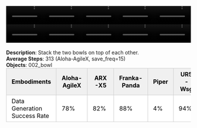 <!DOCTYPE html>
<html lang="en">
<body>
    <div style="display: flex;">
        <video src="./task_video_clean/stack_bowls_two/aloha-agilex_head.mp4" controls loop muted autoplay style="width: 20.0%;"></video>
        <video src="./task_video_clean/stack_bowls_two/franka-panda_head.mp4" controls loop muted autoplay style="width: 20.0%;"></video>
        <video src="./task_video_clean/stack_bowls_two/ARX-X5_head.mp4" controls loop muted autoplay style="width: 20.0%;"></video>
        <video src="./task_video_clean/stack_bowls_two/piper_head.mp4" controls loop muted autoplay style="width: 20.0%;"></video>
        <video src="./task_video_clean/stack_bowls_two/ur5-wsg_head.mp4" controls loop muted autoplay style="width: 20.0%;"></video>
    </div>
    <div style="display: flex;">
        <video src="./task_video_clean/stack_bowls_two/aloha-agilex_world.mp4" controls loop muted autoplay style="width: 20.0%;"></video>
        <video src="./task_video_clean/stack_bowls_two/franka-panda_world.mp4" controls loop muted autoplay style="width: 20.0%;"></video>
        <video src="./task_video_clean/stack_bowls_two/ARX-X5_world.mp4" controls loop muted autoplay style="width: 20.0%;"></video>
        <video src="./task_video_clean/stack_bowls_two/piper_world.mp4" controls loop muted autoplay style="width: 20.0%;"></video>
        <video src="./task_video_clean/stack_bowls_two/ur5-wsg_world.mp4" controls loop muted autoplay style="width: 20.0%;"></video>
    </div>
    <br><b>Description</b>: Stack the two bowls on top of each other.<br>
    <b>Average Steps</b>: 313 (Aloha-AgileX, save_freq=15)<br>
    <b>Objects</b>: 002_bowl<br>
    <table style="margin:0 auto;border-collapse:collapse;width:auto;min-width:180px;background-color:white;">
        <thead>
            <tr style="background:#f0f0f0;">
                <th style="border:1px solid #ccc;padding:6px 14px;color:black;">Embodiments</th>
                <th style="border:1px solid #ccc;padding:6px 14px;color:black;">Aloha-AgileX</th>
                <th style="border:1px solid #ccc;padding:6px 14px;color:black;">ARX-X5</th>
                <th style="border:1px solid #ccc;padding:6px 14px;color:black;">Franka-Panda</th>
                <th style="border:1px solid #ccc;padding:6px 14px;color:black;">Piper</th>
                <th style="border:1px solid #ccc;padding:6px 14px;color:black;">UR5-Wsg</th>
            </tr>
        </thead>
        <tbody>
            <tr style="background:white;">
                <td style="border:1px solid #ccc;padding:6px 14px;color:black;">Data Generation Success Rate</td>
                <td style="border:1px solid #ccc;padding:6px 14px;color:black;">78%</td>
                <td style="border:1px solid #ccc;padding:6px 14px;color:black;">82%</td>
                <td style="border:1px solid #ccc;padding:6px 14px;color:black;">88%</td>
                <td style="border:1px solid #ccc;padding:6px 14px;color:black;">4%</td>
                <td style="border:1px solid #ccc;padding:6px 14px;color:black;">94%</td>
            </tr>
        </tbody>
    </table>
</body>
</html>
